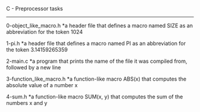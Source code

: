 C - Preprocessor tasks
________

0-object_like_macro.h
*a header file that defines a macro named SIZE as an abbreviation for the token 1024

1-pi.h
*a header file that defines a macro named PI as an abbreviation for the token 3.14159265359

2-main.c
*a program that prints the name of the file it was compiled from, followed by a new line

3-function_like_macro.h
*a function-like macro ABS(x) that computes the absolute value of a number x

4-sum.h
*a function-like macro SUM(x, y) that computes the sum of the numbers x and y

~~~~~~~~
